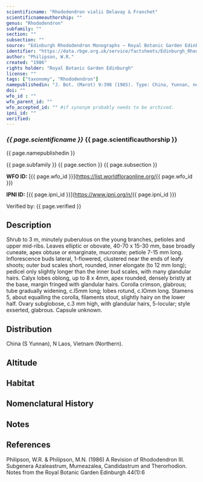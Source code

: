 ```yaml
---
scientificname: "Rhododendron vialii Delavay & Franchet"
scientificnameauthorship: ""
genus: "Rhododendron"
subfamily: ""
section: ""
subsection: ""
source: "Edinburgh Rhododendron Monographs – Royal Botanic Garden Edinburgh"
identifier: "https://data.rbge.org.uk/service/factsheets/Edinburgh_Rhododendron_Monographs.xhtml"
author: "Philipson, W.R."
created: "1986"
rights holder: "Royal Botanic Garden Edinburgh"
license: ""
tags: ["taxonomy", "Rhododendron"]
namepublishedin: "J. Bot. (Marot) 9:398 (1985). Type: China, Yunnan, near Kouang-y, 13 ii 1891, Delavay 4886 (iso. K)."
doi: ""
wfo_id : ""
wfo_parent_id: ""
wfo_accepted_id: "" #if synonym probably needs to be archived.                      
ipni_id: ""
verified:
---
```

### _{{ page.scientificname }}_ {{ page.scientificauthorship }}
 {{ page.namepublishedin }}

{{ page.subfamily }} {{ page.section }} {{ page.subsection }}

**WFO ID:** [{{ page.wfo_id }}](https://list.worldfloraonline.org/{{ page.wfo_id }})

**IPNI ID:** [{{ page.ipni_id }}](https://www.ipni.org/n/{{ page.ipni_id }})

Verified by: {{ page.verified }}



## Description
Shrub to 3 m, minutely puberulous on the young branches, petioles and upper mid-ribs. Leaves elliptic or obovate, 40-70 x 15-30 mm, base broadly cuneate, apex obtuse or emarginate, mucronate; petiole 7-15 mm long. Inflorescence buds lateral, 1-flowered, clustered near the ends of leafy shoots; outer bud scales short, rounded, inner elongate (to 12 mm long); pedicel only slightly longer than the inner bud scales, with many glandular hairs. Calyx lobes oblong, up to 8 x 4mm, apex rounded, densely bristly at the base, margin fringed with glandular hairs. Corolla crimson, glabrous; tube gradually widening, c.l5mm long; lobes rotund, c.lOmm long. Stamens 5, about equalling the corolla, filaments stout, slightly hairy on the lower half. Ovary subglobose, c.3 mm high, with glandular hairs, 5-locular; style exserted, glabrous. Capsule unknown.

## Distribution
China (S Yunnan), N Laos, Vietnam (Northern).

## Altitude


## Habitat


## Nomenclatural History

                       
## Notes


## References

Philipson, W.R. & Philipson, M.N. (1986) A Revision of Rhododendron III. Subgenera Azaleastrum, Mumeazalea, Candidastrum and Therorhodion. Notes from the Royal Botanic Garden Edinburgh 44(1):6
